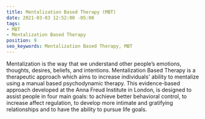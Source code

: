 ```yaml
---
title: Mentalization Based Therapy (MBT)
date: 2021-03-03 12:52:00 -05:00
tags:
- MBT
- Mentalization Based Therapy
position: 9
seo_keywords: Mentalization Based Therapy, MBT
---
```


Mentalization is the way that we understand other people’s emotions, thoughts, desires, beliefs, and intentions. Mentalization Based Therapy is a therapeutic approach which aims to increase individuals' ability to mentalize using a manual based psychodynamic therapy. This evidence-based approach developed at the Anna Freud Institute in London, is designed to assist people in four main goals: to achieve better behavioral control, to increase affect regulation, to develop more intimate and gratifying relationships and to have the ability to pursue life goals.